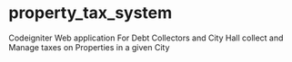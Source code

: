 # property_tax_system
Codeigniter Web application  For  Debt Collectors and City Hall collect and Manage taxes on Properties in a given City
